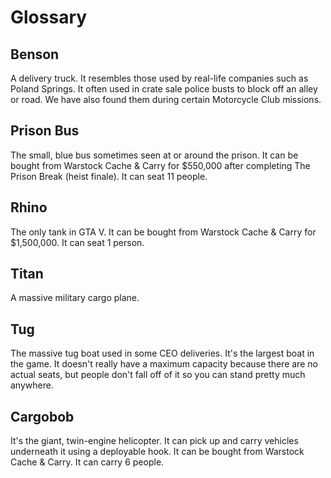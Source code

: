 # Glossary

## Benson

A delivery truck. It resembles those used by real-life companies such as Poland Springs. It often used in crate sale police busts to block off an alley or road. We have also found them during certain Motorcycle Club missions. 

## Prison Bus

The small, blue bus sometimes seen at or around the prison. It can be bought from Warstock Cache & Carry for $550,000 after completing The Prison Break (heist finale). It can seat 11 people. 

## Rhino

The only tank in GTA V. It can be bought from Warstock Cache & Carry for $1,500,000. It can seat 1 person. 

## Titan

A massive military cargo plane. 

## Tug

The massive tug boat used in some CEO deliveries. It's the largest boat in the game. It doesn't really have a maximum capacity because there are no actual seats, but people don't fall off of it so you can stand pretty much anywhere. 

## Cargobob

It's the giant, twin-engine helicopter. It can pick up and carry vehicles underneath it using a deployable hook. It can be bought from Warstock Cache & Carry. It can carry 6 people. 